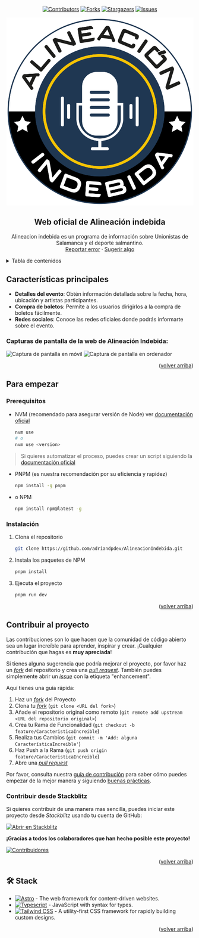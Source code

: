 <a name="readme-top"></a>

<div align="center">

[![Contributors][contributors-shield]][contributors-url]
[![Forks][forks-shield]][forks-url]
[![Stargazers][stars-shield]][stars-url]
[![Issues][issues-shield]][issues-url]

<a href="https://github.com/adriandpdev/AlineacionIndebida">
  <img src="./public/img/Logo.png" alt="Logo" width="800" />
</a>

## Web oficial de Alineación indebida

Alineacion indebida es un programa de información sobre Unionistas de Salamanca y el deporte salmantino.\
[Reportar error](https://github.com/adriandpdev/AlineacionIndebida/issues) · [Sugerir algo](https://github.com/adriandpdev/AlineacionIndebida/issues)

</div>

<details>
<summary>Tabla de contenidos</summary>

- [Web oficial de Alineación indebida](#Web-oficial-de-Alineación-indebida)
- [Características principales](#características-principales)
  - [Capturas de pantalla de la web de Alineación Indebida:](#capturas-de-pantalla-de-la-web-de-Alineación-Indebida)
- [Para empezar](#para-empezar)
  - [Prerequisitos](#prerequisitos)
  - [Instalación](#instalación)
- [Contribuir al proyecto](#contribuir-al-proyecto)
  - [Contribuir desde Stackblitz](#contribuir-desde-stackblitz)
- [🛠️ Stack](#️-stack)

</details>

## Características principales

- **Detalles del evento**: Obtén información detallada sobre la fecha, hora, ubicación y artistas participantes.
- **Compra de boletos**: Permite a los usuarios dirigirlos a la compra de boletos fácilmente.
- **Redes sociales**: Conoce las redes oficiales donde podrás informarte sobre el evento.

### Capturas de pantalla de la web de Alineación Indebida:

![Captura de pantalla en móvil](./public/img/github/Mobile_README.png)
![Captura de pantalla en ordenador](./public/img/github/Desktop_README.png)

<p align="right">(<a href="#readme-top">volver arriba</a>)</p>

## Para empezar

### Prerequisitos

- NVM (recomendado para asegurar versión de Node) ver [documentación oficial](https://github.com/nvm-sh/nvm?tab=readme-ov-file#installing-and-updating)

	```sh
	nvm use
	# o
	nvm use <version>
	```

> Si quieres automatizar el proceso, puedes crear un script siguiendo la [documentación oficial](https://github.com/nvm-sh/nvm?tab=readme-ov-file#calling-nvm-use-automatically-in-a-directory-with-a-nvmrc-file)

- PNPM (es nuestra recomendación por su eficiencia y rapidez)

  ```sh
  npm install -g pnpm
  ```

- o NPM

  ```sh
  npm install npm@latest -g
  ```

### Instalación

1. Clona el repositorio

   ```sh
   git clone https://github.com/adriandpdev/AlineacionIndebida.git
   ```

2. Instala los paquetes de NPM

   ```sh
   pnpm install
   ```

3. Ejecuta el proyecto

   ```sh
   pnpm run dev
   ```

<p align="right">(<a href="#readme-top">volver arriba</a>)</p>

## Contribuir al proyecto

Las contribuciones son lo que hacen que la comunidad de código abierto sea un lugar increíble para aprender, inspirar y crear. ¡Cualquier contribución que hagas es **muy apreciada**!

Si tienes alguna sugerencia que podría mejorar el proyecto, por favor haz un [_fork_](https://github.com/adriandpdev/AlineacionIndebida/fork) del repositorio y crea una [_pull request_](https://github.com/adriandpdev/AlineacionIndebida/pulls). También puedes simplemente abrir un [_issue_](https://github.com/adriandpdev/AlineacionIndebida/issues) con la etiqueta "enhancement".

Aquí tienes una guía rápida:

1. Haz un [_fork_](https://github.com/adriandpdev/AlineacionIndebida/fork) del Proyecto
2. Clona tu [_fork_](https://github.com/adriandpdev/AlineacionIndebida/fork) (`git clone <URL del fork>`)
3. Añade el repositorio original como remoto (`git remote add upstream <URL del repositorio original>`)
4. Crea tu Rama de Funcionalidad (`git checkout -b feature/CaracteristicaIncreible`)
5. Realiza tus Cambios (`git commit -m 'Add: alguna CaracterísticaIncreible'`)
6. Haz Push a la Rama (`git push origin feature/CaracteristicaIncreible`)
7. Abre una [_pull request_](https://github.com/adriandpdev/AlineacionIndebida/pulls)

Por favor, consulta nuestra [guía de contribución](https://github.com/adriandpdev/AlineacionIndebida/blob/master/CONTRIBUTING.md) para saber cómo puedes empezar de la mejor manera y siguiendo [buenas prácticas](https://github.com/adriandpdev/AlineacionIndebida/blob/main/CONTRIBUTING.md#buenas-prácticas-).

### Contribuir desde Stackblitz

Si quieres contribuir de una manera mas sencilla, puedes iniciar este proyecto desde _Stackblitz_ usando tu cuenta de GitHub:

[![Abrir en Stackblitz](https://developer.stackblitz.com/img/open_in_stackblitz.svg)](https://stackblitz.com/github/adriandpdev/AlineacionIndebida)

**¡Gracias a todos los colaboradores que han hecho posible este proyecto!**

[![Contribuidores](https://contrib.rocks/image?repo=adriandpdev/AlineacionIndebida)](https://github.com/adriandpdev/AlineacionIndebida/graphs/contributors)

<p align="right">(<a href="#readme-top">volver arriba</a>)</p>

## 🛠️ Stack

- [![Astro][astro-badge]][astro-url] - The web framework for content-driven websites.
- [![Typescript][typescript-badge]][typescript-url] - JavaScript with syntax for types.
- [![Tailwind CSS][tailwind-badge]][tailwind-url] - A utility-first CSS framework for rapidly building custom designs.

<p align="right">(<a href="#readme-top">volver arriba</a>)</p>

[astro-url]: https://astro.build/
[typescript-url]: https://www.typescriptlang.org/
[tailwind-url]: https://tailwindcss.com/
[animations-url]: https://tailwindcss-animations.vercel.app/
[astro-badge]: https://img.shields.io/badge/Astro-fff?style=for-the-badge&logo=astro&logoColor=bd303a&color=352563
[typescript-badge]: https://img.shields.io/badge/Typescript-007ACC?style=for-the-badge&logo=typescript&logoColor=white&color=blue
[tailwind-badge]: https://img.shields.io/badge/Tailwind-ffffff?style=for-the-badge&logo=tailwindcss&logoColor=38bdf8
[contributors-shield]: https://img.shields.io/github/contributors/adriandpdev/AlineacionIndebida.svg?style=for-the-badge
[contributors-url]: https://github.com/adriandpdev/AlineacionIndebida/graphs/contributors
[forks-shield]: https://img.shields.io/github/forks/adriandpdev/AlineacionIndebida.svg?style=for-the-badge
[forks-url]: https://github.com/adriandpdev/AlineacionIndebida/network/members
[stars-shield]: https://img.shields.io/github/stars/adriandpdev/AlineacionIndebida.svg?style=for-the-badge
[stars-url]: https://github.com/adriandpdev/AlineacionIndebida/stargazers
[issues-shield]: https://img.shields.io/github/issues/adriandpdev/AlineacionIndebida.svg?style=for-the-badge
[issues-url]: https://github.com/adriandpdev/AlineacionIndebida/issues